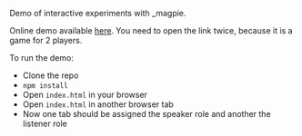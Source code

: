 Demo of interactive experiments with \_magpie.

Online demo available [here](https://color-reference.netlify.com/). You need to open the link twice, because it is a game for 2 players.

To run the demo:

-   Clone the repo
-   `npm install`
-   Open `index.html` in your browser
-   Open `index.html` in another browser tab
-   Now one tab should be assigned the speaker role and another the listener role
